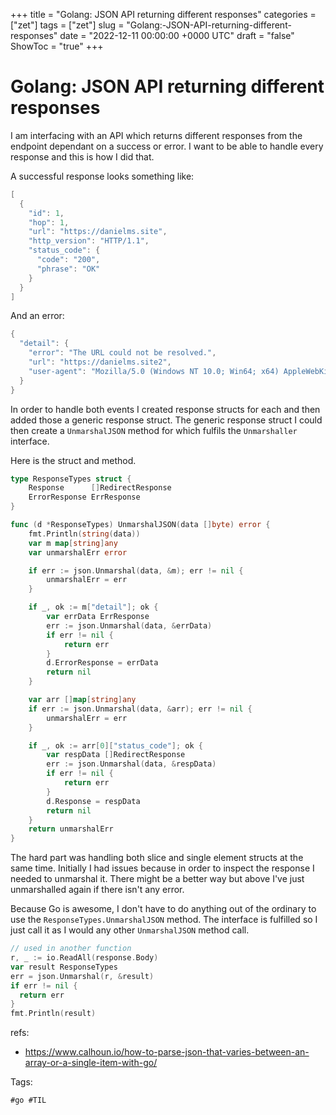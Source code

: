 +++
title = "Golang: JSON API returning different responses"
categories = ["zet"]
tags = ["zet"]
slug = "Golang:-JSON-API-returning-different-responses"
date = "2022-12-11 00:00:00 +0000 UTC"
draft = "false"
ShowToc = "true"
+++

# Golang: JSON API returning different responses

I am interfacing with an API which returns different responses from the endpoint
dependant on a success or error. I want to be able to handle every response and this
is how I did that.

A successful response looks something like:

```go
[
  {
    "id": 1,
    "hop": 1,
    "url": "https://danielms.site",
    "http_version": "HTTP/1.1",
    "status_code": {
      "code": "200",
      "phrase": "OK"
    }
  }
]
```

And an error:

```go
{
  "detail": {
    "error": "The URL could not be resolved.",
    "url": "https://danielms.site2",
    "user-agent": "Mozilla/5.0 (Windows NT 10.0; Win64; x64) AppleWebKit/537.36 (KHTML, like Gecko) Chrome/91.0.4472.101 Safari/537.36"
  }
}
```

In order to handle both events I created response structs for each and 
then added those a generic response struct. The generic response struct I
could then create a `UnmarshalJSON` method for which fulfils the `Unmarshaller` 
interface. 

Here is the struct and method.

```go
type ResponseTypes struct {
	Response      []RedirectResponse
	ErrorResponse ErrResponse
}

func (d *ResponseTypes) UnmarshalJSON(data []byte) error {
	fmt.Println(string(data))
	var m map[string]any
	var unmarshalErr error

	if err := json.Unmarshal(data, &m); err != nil {
		unmarshalErr = err
	}

	if _, ok := m["detail"]; ok {
		var errData ErrResponse
		err := json.Unmarshal(data, &errData)
		if err != nil {
			return err
		}
		d.ErrorResponse = errData
		return nil
	}

	var arr []map[string]any
	if err := json.Unmarshal(data, &arr); err != nil {
		unmarshalErr = err
	}

	if _, ok := arr[0]["status_code"]; ok {
		var respData []RedirectResponse
		err := json.Unmarshal(data, &respData)
		if err != nil {
			return err
		}
		d.Response = respData
		return nil
	}
	return unmarshalErr
}
```

The hard part was handling both slice and single element structs at the 
same time. Initially I had issues because in order to inspect the response
I needed to unmarshal it. There might be a better way but above I've just
unmarshalled again if there isn't any error.

Because Go is awesome, I don't have to do anything out of the ordinary
to use the `ResponseTypes.UnmarshalJSON` method. The interface is fulfilled
so I just call it as I would any other `UnmarshalJSON` method call.

```go
// used in another function
r, _ := io.ReadAll(response.Body)
var result ResponseTypes
err = json.Unmarshal(r, &result)
if err != nil {
  return err
}
fmt.Println(result)
```

refs:
- https://www.calhoun.io/how-to-parse-json-that-varies-between-an-array-or-a-single-item-with-go/

Tags:

    #go #TIL
